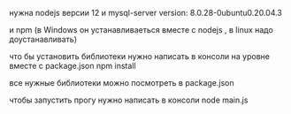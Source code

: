 

нужна nodejs версии 12
и mysql-server version: 8.0.28-0ubuntu0.20.04.3

и npm (в Windows он устанавливаеться вместе с nodejs , в linux надо доустанавливать)


что бы установить библиотеки нужно написать в консоли на уровне вместе с package.json 
npm install

все нужные библиотеки можно посмотреть в package.json

чтобы запустить прогу нужно написать в консоли
node main.js


